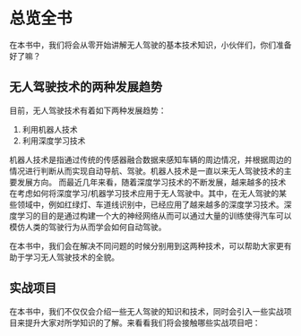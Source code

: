 # 总览全书

在本书中，我们将会从零开始讲解无人驾驶的基本技术知识，小伙伴们，你们准备好了嘛？


## 无人驾驶技术的两种发展趋势
目前，无人驾驶技术有着如下两种发展趋势：

1. 利用机器人技术
2. 利用深度学习技术

机器人技术是指通过传统的传感器融合数据来感知车辆的周边情况，并根据周边的情况进行判断从而实现自动导航、驾驶。机器人技术是一直以来无人驾驶技术的主要发展方向。
而最近几年来看，随着深度学习技术的不断发展，越来越多的技术在考虑如何将深度学习/机器学习技术应用于无人驾驶中。其中，在无人驾驶的某些领域中，例如红绿灯、车道线识别中，已经应用了越来越多的深度学习技术。深度学习的目的是通过构建一个大的神经网络从而可以通过大量的训练使得汽车可以模仿人类的驾驶行为从而学会如何自动驾驶。

在本书中，我们会在解决不同问题的时候分别用到这两种技术，可以帮助大家更有助于学习无人驾驶技术的全貌。

## 实战项目
在本书中，我们不仅仅会介绍一些无人驾驶的知识和技术，同时会引入一些实战项目来提升大家对所学知识的了解。来看看我们将会接触哪些实战项目吧：









